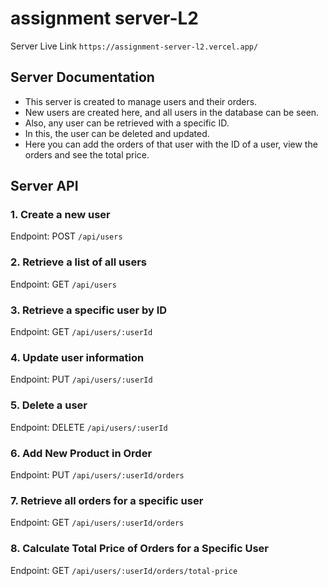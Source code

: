 # assignment server-L2

Server Live Link `https://assignment-server-l2.vercel.app/`

## Server Documentation

- This server is created to manage users and their orders.
- New users are created here, and all users in the database can be seen.
- Also, any user can be retrieved with a specific ID.
- In this, the user can be deleted and updated.
- Here you can add the orders of that user with the ID of a user, view the orders and see the total price.

## Server API

### 1. Create a new user

Endpoint: POST `/api/users`

### 2. Retrieve a list of all users

Endpoint: GET `/api/users`

### 3. Retrieve a specific user by ID

Endpoint: GET `/api/users/:userId`

### 4. Update user information

Endpoint: PUT `/api/users/:userId`

### 5. Delete a user

Endpoint: DELETE `/api/users/:userId`

### 6. Add New Product in Order

Endpoint: PUT `/api/users/:userId/orders`

### 7. Retrieve all orders for a specific user

Endpoint: GET `/api/users/:userId/orders`

### 8. Calculate Total Price of Orders for a Specific User

Endpoint: GET `/api/users/:userId/orders/total-price`
